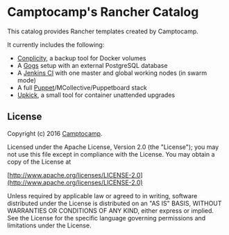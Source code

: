 Camptocamp's Rancher Catalog
============================

This catalog provides Rancher templates created by Camptocamp.

It currently includes the following:

* [Conplicity](https://github.com/camptocamp/conplicity), a backup tool for Docker volumes
* A [Gogs](https://gogs.io) setup with an external PostgreSQL database
* A [Jenkins CI](https://jenkins.io) with one master and global working nodes (in swarm mode)
* A full [Puppet](https://puppet.com)/MCollective/Puppetboard stack
* [Upkick](https://github.com/camptocamp/upkick), a small tool for container unattended upgrades


License
-------

Copyright (c) 2016 [Camptocamp](http://www.camptocamp.com).

Licensed under the Apache License, Version 2.0 (the "License");
you may not use this file except in compliance with the License.
You may obtain a copy of the License at

[http://www.apache.org/licenses/LICENSE-2.0](http://www.apache.org/licenses/LICENSE-2.0)

Unless required by applicable law or agreed to in writing, software
distributed under the License is distributed on an "AS IS" BASIS,
WITHOUT WARRANTIES OR CONDITIONS OF ANY KIND, either express or implied.
See the License for the specific language governing permissions and
limitations under the License.
